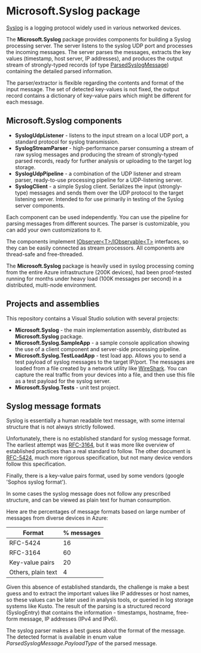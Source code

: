 ﻿# Microsoft.Syslog package

[Syslog](https://en.wikipedia.org/wiki/Syslog) is a logging protocol widely used in various networked devices.

The **Microsoft.Syslog** package provides components for building a Syslog processing server. The server listens to the syslog UDP port and processes the incoming messages. The server parses the messages, extracts the key values (timestamp, host server, IP addresses), and produces the output stream of strongly-typed records (of type [ParsedSyslogMessage](src/Microsoft.Syslog/Model/ParsedSyslogMessage.cs)) containing the detailed parsed information.

The parser/extractor is flexible regarding the contents and format of the input message. The set of detected key-values is not fixed, the output record contains a dictionary of key-value pairs which might be different for each message.

## Microsoft.Syslog components

* **SyslogUdpListener** - listens to the input stream on a local UDP port, a standard protocol for syslog transmission.
* **SyslogStreamParser** - high-performance parser consuming a stream of raw syslog messages and producing the stream of strongly-typed parsed records, ready for further analysis or uploading to the target log storage.
* **SyslogUdpPipeline** - a combination of the UDP listener and stream parser, ready-to-use processing pipeline for a UDP-listening server.
* **SyslogClient** - a simple Syslog client. Serializes the input (strongly-type) messages and sends them over the UDP protocol to the target listening server. Intended to for use primarily in testing of the Syslog server components.

Each component can be used independently. You can use the pipeline for parsing messages from different sources. The parser is customizable, you can add your own customizations to it.  

The components implement [IObserver\<T\>/IObservable\<T\>](https://docs.microsoft.com/en-us/dotnet/api/system.iobserver-1) interfaces, so they can be easily connected as stream processors. All components are thread-safe and free-threaded.

The **Microsoft.Syslog** package is heavily used in syslog processing coming from the entire Azure infrastructure (200K devices), had been proof-tested running for months under heavy load (100K messages per second) in a distributed, multi-node environment.  

## Projects and assemblies

This repository contains a Visual Studio solution with several projects:

* **Microsoft.Syslog** - the main implementation assembly, distributed as **Microsoft.Syslog** package.
* **Microsoft.Syslog.SampleApp** - a sample console application showing the use of a client component and server-side processing pipeline.
* **Microsoft.Syslog.TestLoadApp** - test load app. Allows you to send a test payload of syslog messages to the target IP/port. The messages are loaded from a file created by a network utility like [WireShark](https://en.wikipedia.org/wiki/Wireshark). You can capture the real traffic from your devices into a file, and then use this file as a test payload for the syslog server.
* **Microsoft.Syslog.Tests** - unit test project.

## Syslog message formats

Syslog is essentially a human readable text message, with some internal structure that is not always strictly followed.

Unfortunately, there is no established standard for syslog message format. The earliest attempt was [RFC-3164](https://tools.ietf.org/html/rfc3164), but it was more like overview of established practices than a real standard to follow. The other document is [RFC-5424](https://tools.ietf.org/html/rfc5424), much more rigorous specification, but not many device vendors follow this specification.

Finally, there is a key-value pairs format, used by some vendors (google 'Sophos syslog format').

In some cases the syslog message does not follow any prescribed structure, and can be viewed as plain text for human consumption.

Here are the percentages of message formats based on large number of messages from diverse devices in Azure:

Format | % messages
------ | -----------
RFC-5424 |  16
RFC-3164 |  60
Key-value pairs | 20
Others, plain text | 4

Given this absence of established standards, the challenge is make a best guess and to extract the important values like IP addresses or host names, so these values can be later used in analysis tools, or queried in log storage systems like Kusto. The result of the parsing is a structured record (SyslogEntry) that contains the information - timestamps, hostname, free-form message, IP addresses (IPv4 and IPv6).

The syslog parser makes a best guess about the format of the message. The detected format is available in enum value *ParsedSyslogMessage.PayloadType* of the parsed message.
